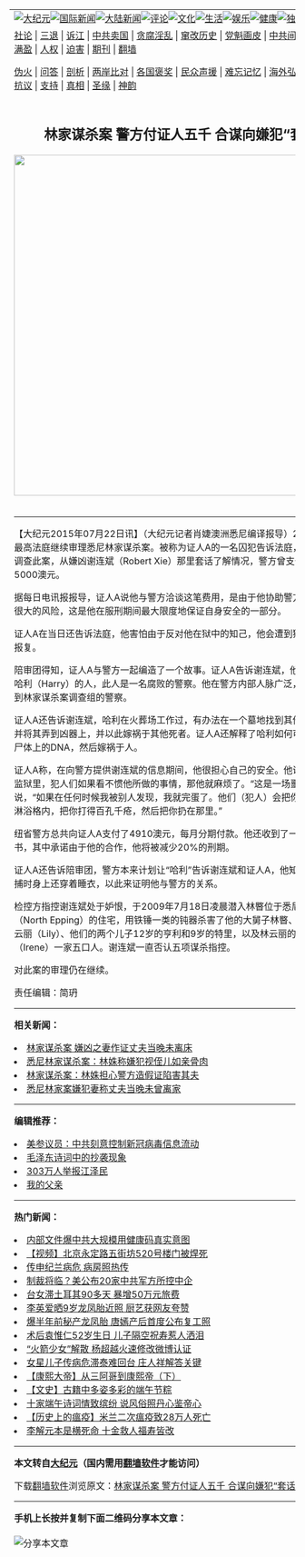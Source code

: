 <a name="1" id="1" target="_blank"></a><span id="1"></span>
<table align=center border="0"><tr><td colspan="2" VALIGN=TOP><a href="https://github.com/a2870/djy/blob/master/gb/nsc413.md#1"><img src="https://raw.githubusercontent.com/a2870/www/master/t/djy/1.jpg" title="大纪元"></a><a href="https://github.com/a2870/djy/blob/master/gb/n24hr.md#1"><img src="https://raw.githubusercontent.com/a2870/www/master/t/djy/3.jpg" title="国际新闻"></a><a href="https://github.com/a2870/djy/blob/master/gb/nsc413.md#1"><img src="https://raw.githubusercontent.com/a2870/www/master/t/djy/4.jpg" title="大陆新闻"></a><a href="https://github.com/a2870/djy/blob/master/gb/news392.md#1"><img src="https://raw.githubusercontent.com/a2870/www/master/t/djy/5.jpg" title="评论"></a><a href="https://github.com/a2870/djy/blob/master/gb/news2007.md#1"><img src="https://raw.githubusercontent.com/a2870/www/master/t/djy/6.jpg" title="文化"></a><a href="https://github.com/a2870/djy/blob/master/gb/news2008.md#1"><img src="https://raw.githubusercontent.com/a2870/www/master/t/djy/7.jpg" title="生活"></a><a href="https://github.com/a2870/djy/blob/master/gb/ncyule.md#1"><img src="https://raw.githubusercontent.com/a2870/www/master/t/djy/8.jpg" title="娱乐"></a><a href="https://github.com/a2870/djy/blob/master/gb/nsc1002.md#1"><img src="https://raw.githubusercontent.com/a2870/www/master/t/djy/9.jpg" title="健康"><a href="https://github.com/a2870/djy/blob/master/gb/nf6092.md#1"><img src="https://raw.githubusercontent.com/a2870/www/master/t/djy/10a.jpg" title="独家"></a><a href="https://github.com/a2870/djy/blob/master/gb/nf4514.md#1"><img src="https://raw.githubusercontent.com/a2870/www/master/t/djy/12a.jpg" title="头条"></a></td></tr>
<tr><td colspan="2" VALIGN=TOP><a target="_blank" href="https://github.com/a2870/djy/blob/master/gb/9p.md#1">社论</a> | <a target="_blank" href="https://github.com/a2870/djy/blob/master/gb/nf5657.md#1">三退</a> | <a target="_blank" href="https://github.com/a2870/djy/blob/master/gb/nf6124.md#1">诉江</a> | <a target="_blank" href="https://github.com/a2870/djy/blob/master/gb/nf1176117.md#1">中共卖国</a> | <a target="_blank" href="https://github.com/a2870/djy/blob/master/gb/nf5773.md#1">贪腐淫乱</a> | <a target="_blank" href="https://github.com/a2870/djy/blob/master/gb/nf1176115.md#1">窜改历史</a> | <a target="_blank" href="https://github.com/a2870/djy/blob/master/gb/nf1176107.md#1">党魁画皮</a> | <a target="_blank" href="https://github.com/a2870/djy/blob/master/gb/nf1320400.md#1">中共间谍</a> | <a target="_blank" href="https://github.com/a2870/djy/blob/master/gb/nf1176114.md#1">破坏传统</a> | <a target="_blank" href="https://github.com/a2870/ntdtv/blob/master/gb/prog447_1.md#1">恶贯满盈</a> | <a target="_blank" href="https://github.com/a2870/djy/blob/master/gb/ncid278.md#1">人权</a> | <a target="_blank" href="https://github.com/a2870/djy/blob/master/gb/nf1176111.md#1">迫害</a> | <a target="_blank" href="https://gitlab.com/szzdlab/mh-qikan/blob/master/README.md#1">期刊</a> | <a target="_blank" href="https://github.com/a2870/www/blob/master/README.md?zsrh#8">翻墙</a></p><p><a target="_blank" href="https://github.com/a2870/djy/blob/master/gb/nf5562.md#1">伪火</a> | <a target="_blank" href="https://github.com/a2870/djy/blob/master/gb/nf4378.md#1">问答</a> | <a target="_blank" href="https://github.com/a2870/djy/blob/master/gb/nf5792.md#1">剖析</a> | <a target="_blank" href="https://github.com/a2870/djy/blob/master/gb/nf5735.md#1">两岸比对</a> | <a target="_blank" href="https://github.com/a2870/djy/blob/master/gb/nf6119.md#1">各国褒奖</a> | <a target="_blank" href="https://github.com/a2870/djy/blob/master/gb/nf6120.md#1">民众声援</a> | <a target="_blank" href="https://github.com/a2870/djy/blob/master/gb/nf1188594.md#1">难忘记忆</a> | <a target="_blank" href="https://github.com/a2870/djy/blob/master/gb/nf3180.md#1">海外弘传</a> | <a target="_blank" href="https://github.com/a2870/djy/blob/master/gb/nf5410.md#1">万人上访</a> | <a target="_blank" href="https://github.com/a2870/ntdtv/blob/master/gb/prog1530_1.md#1">和平抗议</a> | <a target="_blank" href="https://github.com/a2870/djy/blob/master/gb/nf4386.md#1">支持</a> | <a target="_blank" href="https://github.com/a2870/djy/blob/master/gb/nf4389.md#1">真相</a> | <a target="_blank" href="https://github.com/a2870/djy/blob/master/gb/nf5790.md#1">圣缘</a> | <a target="_blank" href="https://github.com/a2870/djy/blob/master/gb/nf4786.md#1">神韵</a></td></tr>
<tr><td VALIGN=TOP width="626"><h2 align=center>林家谋杀案 警方付证人五千 合谋向嫌犯“套话”</h2>
<img width="600" src="https://i.epochtimes.com/assets/uploads/2020/06/GettyImages-1219619463-320x200.jpg" />
<h6></h6>
<hr>
	<p>【大纪元2015年07月22日讯】（大纪元记者肖婕澳洲悉尼编译报导）22日（周三），最高法庭继续审理<ahref="https://github.com/a2870/djy/blob/master/gb/tag/%E6%82%89%E5%B0%BC%E6%9E%97%E5%AE%B6%E8%B0%8B%E6%9D%80%E6%A1%88.md#1">悉尼林家谋杀案</a>。被称为证人A的一名囚犯告诉法庭，为协助警方调查此案，从嫌凶谢连斌（Robert Xie）那里套话了解情况，警方曾支付给他近5000澳元。</p>
<p>据每日电讯报报导，证人A说他与警方洽谈这笔费用，是由于他协助警方，使他面临很大的风险，这是他在服刑期间最大限度地保证自身安全的一部分。</p>
<p>证人A在当日还告诉法庭，他害怕由于反对他在狱中的知己，他会遭到狱中犯人们的报复。</p>
<p>陪审团得知，证人A与警方一起编造了一个故事。证人A告诉谢连斌，他认识一个名叫哈利（Harry）的人，此人是一名腐败的警察。他在警方内部人脉广泛，有能力接触到林家谋杀案调查组的警察。</p>
<p>证人A还告诉谢连斌，哈利在火葬场工作过，有办法在一个墓地找到其他死者的DNA并将其弄到凶器上，并以此嫁祸于其他死者。证人A还解释了哈利如何可以拿到一具尸体上的DNA，然后嫁祸于人。</p>
<p>证人A称，在向警方提供谢连斌的信息期间，他很担心自己的安全。他说自己被关在监狱里，犯人们如果看不惯他所做的事情，那他就麻烦了。“这是一场噩梦，”他对法庭说，“如果在任何时候我被别人发现，我就完蛋了。他们（犯人）会把你拖到浴室的空淋浴格内，把你打得百孔千疮，然后把你扔在那里。”</p>
<p>纽省警方总共向证人A支付了4910澳元，每月分期付款。他还收到了一个援助保证书，其中承诺由于他的合作，他将被减少20%的刑期。</p>
<p>证人A还告诉陪审团，警方本来计划让“哈利”告诉谢连斌和证人A，他知道谢连斌被逮捕时身上还穿着睡衣，以此来证明他与警方的关系。</p>
<p>检控方指控谢连斌处于妒恨，于2009年7月18日凌晨潜入林暋位于悉尼北艾坪（North Epping）的住宅，用铁锤一类的钝器杀害了他的大舅子林暋、林暋的妻子林云丽（Lily）、他们的两个儿子12岁的亨利和9岁的特里，以及林云丽的妹妹林云彬（Irene）一家五口人。谢连斌一直否认五项谋杀指控。</p>
<p>对此案的审理仍在继续。</p>
<p><p>责任编辑：简玬</p>
	
<hr>


<strong>相关新闻：</strong>
<li><a href="https://github.com/a2870/djy/blob/master/gb/15/5/20/n4438943.md#1">林家谋杀案 嫌凶之妻作证丈夫当晚未离床</a></li>
<li><a href="https://github.com/a2870/djy/blob/master/gb/15/6/17/n4459762.md#1">悉尼林家谋杀案：林姝称嫌犯视侄儿如亲骨肉</a></li>
<li><a href="https://github.com/a2870/djy/blob/master/gb/15/6/22/n4463263.md#1">林家谋杀案：林姝担心警方造假证陷害其夫</a></li>
<li><a href="https://github.com/a2870/djy/blob/master/gb/15/6/23/n4464070.md#1">悉尼林家案嫌犯妻称丈夫当晚未曾离家</a></li>
<hr>


<strong>编辑推荐：</strong>
<li><a href="https://github.com/onzhi266/djy/blob/master/gb/20/2/22/n11887949.md#1">美参议员：中共刻意控制新冠病毒信息流动</a></li>
<li><a href="https://github.com/tsiac2612/djy/blob/master/gb/17/11/19/n9864143.md#1" target="_blank">毛泽东诗词中的抄袭现象</a></li><li><a href="https://github.com/a2870/djy/blob/master/gb/18/12/9/n10900044.md?dfh#1" target="_blank">303万人举报江泽民</a></li><li><a href="https://github.com/tsiac2612/djy/blob/master/gb/19/6/8/n11308403.md#1" target="_blank">我的父亲</a></li>
<hr>

<strong>热门新闻：</strong>
<li><a href="https://github.com/a2870/djy/blob/master/gb/20/6/24/n12209286.md#1">内部文件爆中共大规模用健康码真实意图</a></li>
<li><a href="https://github.com/a2870/djy/blob/master/gb/20/6/24/n12209104.md#1">【视频】北京永定路五街坊520号楼门被焊死</a></li>
<li><a href="https://github.com/a2870/djy/blob/master/gb/20/6/24/n12209761.md#1">传申纪兰病危 病房照热传</a></li>
<li><a href="https://github.com/a2870/djy/blob/master/gb/20/6/24/n12210247.md#1">制裁将临？美公布20家中共军方所控中企</a></li>
<li><a href="https://github.com/a2870/djy/blob/master/gb/20/6/24/n12209155.md#1">台女滞土耳其90多天 暴增50万元旅费</a></li>
<li><a href="https://github.com/a2870/djy/blob/master/gb/20/6/24/n12210389.md#1">李英爱晒9岁龙凤胎近照 厨艺获网友夸赞</a></li>
<li><a href="https://github.com/a2870/djy/blob/master/gb/20/6/23/n12207595.md#1">爆半年前秘产龙凤胎 唐嫣产后首度公布复工照</a></li>
<li><a href="https://github.com/a2870/djy/blob/master/gb/20/6/24/n12210154.md#1">术后袁惟仁52岁生日 儿子隔空祝寿惹人洒泪</a></li>
<li><a href="https://github.com/a2870/djy/blob/master/gb/20/6/24/n12209963.md#1">“火箭少女”解散 杨超越火速修改微博认证</a></li>
<li><a href="https://github.com/a2870/djy/blob/master/gb/20/6/24/n12208527.md#1">女星儿子传病危滞泰难回台 庄人祥解答关键</a></li>
<li><a href="https://github.com/a2870/djy/blob/master/gb/20/5/23/n12131930.md#1">【康熙大帝】从三阿哥到康熙帝（下）</a></li>
<li><a href="https://github.com/a2870/djy/blob/master/gb/20/6/14/n12183964.md#1">【文史】古籍中多姿多彩的端午节粽</a></li>
<li><a href="https://github.com/a2870/djy/blob/master/gb/20/6/21/n12201926.md#1">十家端午诗词情致缤纷  说风俗照丹心鉴帝心</a></li>
<li><a href="https://github.com/a2870/djy/blob/master/gb/20/6/23/n12206488.md#1">【历史上的瘟疫】米兰二次瘟疫致28万人死亡</a></li>
<li><a href="https://github.com/a2870/djy/blob/master/gb/20/6/23/n12207271.md#1">李解元本是横死命 十金救人福寿皆改</a></li>
<hr>

<strong>本文转自<a href="https://www.epochtimes.com">大纪元</a>（国内需用<a href="https://github.com/a2870/www/blob/master/README.md#8">翻墙软件</a>才能访问）</strong><p>下载<a href="https://github.com/a2870/www/blob/master/README.md#8">翻墙软件</a>浏览原文：<a href="https://www.epochtimes.com/gb/15/7/22/n4486510.htm">林家谋杀案 警方付证人五千 合谋向嫌犯“套话”</a></p><hr>

<strong>手机上长按并复制下面二维码分享本文章：</strong><br><br><img src="http://d1p1.ip.zn2.us/v.php?action=qrcode&url=https://github.com/a2870/djy/blob/master/gb/15/7/22/n4486510.md%231" title="分享本文章"></td><td VALIGN=TOP><a href="https://github.com/a2870/djy/blob/master/gb/16/1/21/n4622075.md?dfh#1" target="_blank"><img src="https://raw.githubusercontent.com/a2870/djy/master/gb/300/wei-f1.jpg" title="中共的伪火骗局"  alt="中共的伪火骗局"></a><br><a href="https://github.com/a2870/www/blob/master/README.md?dfh#9" target="_blank"><img src="https://raw.githubusercontent.com/a2870/djy/master/gb/300/yong-h.jpg" title="永恒的见证"  alt="永恒的见证"></a><br><a href="https://github.com/a2870/djy/blob/master/gb/13/9/29/n3974789.md?dfh#1" target="_blank"><img src="https://raw.githubusercontent.com/a2870/djy/master/gb/300/shang-lnz.jpg" title="善良女子被中共投男牢"  alt="善良女子被中共投男牢"></a><br><a href="https://github.com/a2870/djy/blob/master/gb/16/3/16/n4663449.md?dfh#1" target="_blank"><img src="https://raw.githubusercontent.com/a2870/djy/master/gb/300/huo-z3.jpg" title="警卫目击活摘器官"  alt="警卫目击活摘器官"></a><br><a href="https://github.com/a2870/djy/blob/master/gb/16/8/7/n8177641.md?dfh#1" target="_blank"><img src="https://raw.githubusercontent.com/a2870/djy/master/gb/300/huo-z4.jpg" title="证人描述活摘恐怖"  alt="证人描述活摘恐怖"></a><br><a href="https://github.com/a2870/djy/blob/master/gb/10/4/19/n2881569.md?dfh#1" target="_blank"><img src="https://raw.githubusercontent.com/a2870/djy/master/gb/300/huo-z1.jpg" title="揭开活摘器官黑幕"  alt="揭开活摘器官黑幕"></a><br><a href="https://github.com/a2870/djy/blob/master/gb/10/11/7/n3077476.md?dfh#1" target="_blank"><img src="https://raw.githubusercontent.com/a2870/djy/master/gb/300/ma-ks.jpg" title="马克思的成魔之路"  alt="马克思的成魔之路"></a><br><a href="https://github.com/a2870/djy/blob/master/gb/14/6/9/n4173977.md?dfh#1" target="_blank"><img src="https://raw.githubusercontent.com/a2870/djy/master/gb/300/chang-zs.jpg" title="藏字石 蕴天机"  alt="藏字石 蕴天机"></a><br><a href="https://github.com/a2870/djy/blob/master/gb/18/5/10/n10381511.md?dfh#1" target="_blank"><img src="https://raw.githubusercontent.com/a2870/djy/master/gb/300/st1.jpg" title="关注3亿人三退"  alt="关注3亿人三退"></a><br><a href="https://github.com/a2870/djy/blob/master/gb/18/3/21/n10237682.md?dfh#1" target="_blank"><img src="https://raw.githubusercontent.com/a2870/djy/master/gb/300/jie-t.jpg" title="解体中共复兴中华"  alt="解体中共复兴中华"></a><br><a href="https://github.com/a2870/djy/blob/master/gb/9/2/9/n2422991.md?dfh#1" target="_blank"><img src="https://raw.githubusercontent.com/a2870/djy/master/gb/300/gao-zs.jpg" title="中共迫害良心律师"  alt="中共迫害良心律师"></a><br><a href="https://github.com/a2870/djy/blob/master/gb/18/12/9/n10900044.md?dfh#1" target="_blank"><img src="https://raw.githubusercontent.com/a2870/djy/master/gb/300/sj1.jpg" title="303万人举报江泽民"  alt="303万人举报江泽民"></a><br><a href="https://github.com/a2870/djy/blob/master/gb/18/8/28/n10672014.md?dfh#1" target="_blank"><img src="https://raw.githubusercontent.com/a2870/djy/master/gb/300/sj2.jpg" title="这些官员为何起诉江泽民"  alt="这些官员为何起诉江泽民"></a><br><a href="https://github.com/a2870/djy/blob/master/gb/8/12/18/n2367165.md?dfh#1" target="_blank"><img src="https://raw.githubusercontent.com/a2870/djy/master/gb/300/liangan.jpg" title="海峡两岸的强烈对比"  alt="海峡两岸的强烈对比"></a><br><a href="https://github.com/a2870/djy/blob/master/gb/15/12/10/n4593139.md?dfh#1" target="_blank"><img src="https://raw.githubusercontent.com/a2870/djy/master/gb/300/jia-ndzl.jpg" title="加拿大总理的贺信"  alt="加拿大总理的贺信"></a><br><a href="https://github.com/a2870/djy/blob/master/gb/11/6/17/n3289382.md?dfh#1" target="_blank"><img src="https://raw.githubusercontent.com/a2870/djy/master/gb/300/xiao-wd.jpg" title="探寻真相兼听则明"  alt="探寻真相兼听则明"></a><br><a href="https://github.com/a2870/djy/blob/master/gb/18/10/27/n10812623.md?dfh#1" target="_blank"><img src="https://raw.githubusercontent.com/a2870/djy/master/gb/300/yindu.jpg" title="印度媒体报道东方"  alt="印度媒体报道东方"></a><br><a href="https://github.com/a2870/djy/blob/master/gb/18/6/9/n10469652.md?dfh#1" target="_blank"><img src="https://raw.githubusercontent.com/a2870/djy/master/gb/300/xie-j.jpg" title="不一样的海外校园"  alt="不一样的海外校园"></a><br><a href="https://github.com/a2870/djy/blob/master/gb/7/4/5/n1669415.md?dfh#1" target="_blank"><img src="https://raw.githubusercontent.com/a2870/djy/master/gb/300/li-up.jpg" title="从大师到徒弟的传奇"  alt="从大师到徒弟的传奇"></a><br><a href="https://github.com/a2870/djy/blob/master/gb/17/5/26/n9191512.md?dfh#1" target="_blank"><img src="https://raw.githubusercontent.com/a2870/djy/master/gb/300/zfl2.jpg" title="亿万人与东方一本奇书"  alt="亿万人与东方一本奇书"></a><br><a href="https://github.com/a2870/djy/blob/master/gb/13/11/27/n4020290.md?dfh#1" target="_blank"><img src="https://raw.githubusercontent.com/a2870/djy/master/gb/300/zhen-h.jpg" title="大陆见不到的震撼场面"  alt="大陆见不到的震撼场面"></a><br><a href="https://github.com/a2870/djy/blob/master/gb/15/7/17/n4482910.md?dfh#1" target="_blank"><img src="https://raw.githubusercontent.com/a2870/djy/master/gb/300/dalu-sk.jpg" title="人心向善 大陆当初盛况"  alt="人心向善 大陆当初盛况"></a><br><a href="https://github.com/a2870/djy/blob/master/gb/19/1/5/n10955468.md?dfh#1" target="_blank"><img src="https://raw.githubusercontent.com/a2870/djy/master/gb/300/zfl1.jpg" title="追寻真理 这书讲什么"  alt="追寻真理 这书讲什么"></a><br><a href="https://github.com/a2870/www/blob/master/README.md?dfh#1" target="_blank"><img src="https://raw.githubusercontent.com/a2870/djy/master/gb/300/fq1.jpg" title="下载免费翻墙软件"  alt="下载免费翻墙软件"></a><br></td></tr></table>

